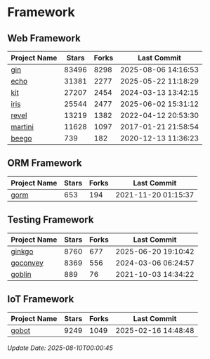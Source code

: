 # Framework

## Web Framework
| Project Name | Stars | Forks | Last Commit |
| ------------ | ----- | ----- | ----------- |
| [gin](https://github.com/gin-gonic/gin) | 83496 | 8298 | 2025-08-06 14:16:53 |
| [echo](https://github.com/labstack/echo) | 31381 | 2277 | 2025-05-22 11:18:29 |
| [kit](https://github.com/go-kit/kit) | 27207 | 2454 | 2024-03-13 13:42:15 |
| [iris](https://github.com/kataras/iris) | 25544 | 2477 | 2025-06-02 15:31:12 |
| [revel](https://github.com/revel/revel) | 13219 | 1382 | 2022-04-12 20:53:30 |
| [martini](https://github.com/go-martini/martini) | 11628 | 1097 | 2017-01-21 21:58:54 |
| [beego](https://github.com/astaxie/beego) | 739 | 182 | 2020-12-13 11:36:23 |

## ORM Framework
| Project Name | Stars | Forks | Last Commit |
| ------------ | ----- | ----- | ----------- |
| [gorm](https://github.com/jinzhu/gorm) | 653 | 194 | 2021-11-20 01:15:37 |

## Testing Framework
| Project Name | Stars | Forks | Last Commit |
| ------------ | ----- | ----- | ----------- |
| [ginkgo](https://github.com/onsi/ginkgo) | 8760 | 677 | 2025-06-20 19:10:42 |
| [goconvey](https://github.com/smartystreets/goconvey) | 8369 | 556 | 2024-03-06 06:24:57 |
| [goblin](https://github.com/franela/goblin) | 889 | 76 | 2021-10-03 14:34:22 |

## IoT Framework
| Project Name | Stars | Forks | Last Commit |
| ------------ | ----- | ----- | ----------- |
| [gobot](https://github.com/hybridgroup/gobot) | 9249 | 1049 | 2025-02-16 14:48:48 |

*Update Date: 2025-08-10T00:00:45*